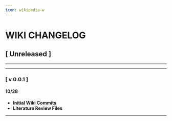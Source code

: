 ```yaml
---
icon: wikipedia-w
---
```


# WIKI CHANGELOG

## \[ Unreleased ]

***

***

### \[ v 0.0.1 ]

#### 10/28

* **Initial Wiki Commits**
* **Literature Review Files**

***
